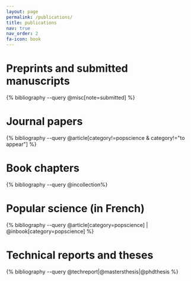 ```yaml
---
layout: page
permalink: /publications/
title: publications
nav: true
nav_order: 2
fa-icon: book
---
```


<div class="publications">


<h1>Preprints and submitted manuscripts</h1>

{% bibliography --query @misc[note=submitted] %}

<h1>Journal papers</h1>

{% bibliography --query @article[category!=popscience & category!="to appear"] %}

<h1>Book chapters</h1>

{% bibliography --query @incollection%}

<h1>Popular science (in French)</h1>

{% bibliography --query @article[category=popscience] | @inbook[category=popscience] %}

<h1>Technical reports and theses</h1>

{% bibliography --query @techreport|@mastersthesis|@phdthesis %}

</div>

